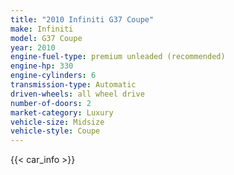 ```yaml
---
title: "2010 Infiniti G37 Coupe"
make: Infiniti
model: G37 Coupe
year: 2010
engine-fuel-type: premium unleaded (recommended)
engine-hp: 330
engine-cylinders: 6
transmission-type: Automatic
driven-wheels: all wheel drive
number-of-doors: 2
market-category: Luxury
vehicle-size: Midsize
vehicle-style: Coupe
---
```


{{< car_info >}}
